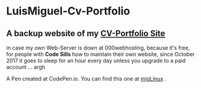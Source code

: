 # LuisMiguel-Cv-Portfolio

## A backup website of my [CV-Portfolio Site](http://miguelpcrepairs.site90.net/) ##
in case my own Web-Server is down at 000webhosting, because it's free, for people with **Code Sills** how to maintain their own website, since October 2017 it goes to sleep for an hour every day unless you upgrade to a paid account ... argh

A Pen created at CodePen.io. You can find this one at [migLinux](http://codepen.io/migLinux/pen/QgOwdx) .
